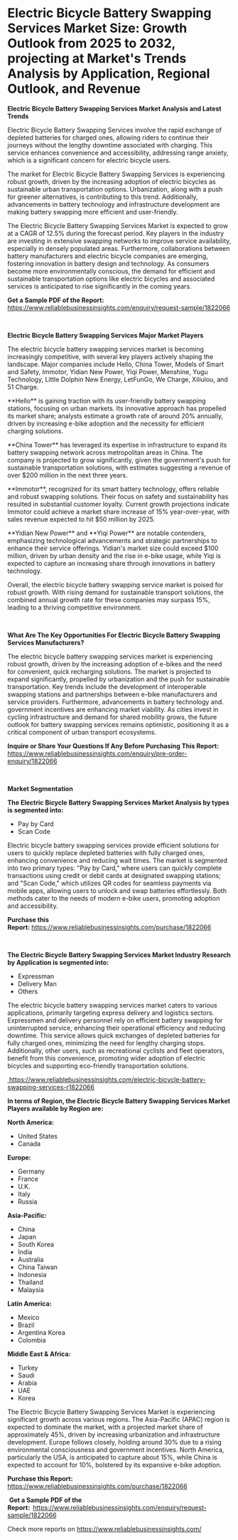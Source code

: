 <p><h1>Electric Bicycle Battery Swapping Services Market Size: Growth Outlook from 2025 to 2032, projecting at Market's Trends Analysis by Application, Regional Outlook, and Revenue</h1></p><p><strong>Electric Bicycle Battery Swapping Services Market Analysis and Latest Trends</strong></p>
<p><p>Electric Bicycle Battery Swapping Services involve the rapid exchange of depleted batteries for charged ones, allowing riders to continue their journeys without the lengthy downtime associated with charging. This service enhances convenience and accessibility, addressing range anxiety, which is a significant concern for electric bicycle users.</p><p>The market for Electric Bicycle Battery Swapping Services is experiencing robust growth, driven by the increasing adoption of electric bicycles as sustainable urban transportation options. Urbanization, along with a push for greener alternatives, is contributing to this trend. Additionally, advancements in battery technology and infrastructure development are making battery swapping more efficient and user-friendly.</p><p>The Electric Bicycle Battery Swapping Services Market is expected to grow at a CAGR of 12.5% during the forecast period. Key players in the industry are investing in extensive swapping networks to improve service availability, especially in densely populated areas. Furthermore, collaborations between battery manufacturers and electric bicycle companies are emerging, fostering innovation in battery design and technology. As consumers become more environmentally conscious, the demand for efficient and sustainable transportation options like electric bicycles and associated services is anticipated to rise significantly in the coming years.</p></p>
<p><strong>Get a Sample PDF of the Report:&nbsp;</strong> <a href="https://www.reliablebusinessinsights.com/enquiry/request-sample/1822066?utm_campaign=2534&utm_medium=2&utm_source=Github&utm_content=ia&utm_term=11032025&utm_id=electric-bicycle-battery-swapping-services">https://www.reliablebusinessinsights.com/enquiry/request-sample/1822066</a></p>
<p>&nbsp;</p>
<p><strong>Electric Bicycle Battery Swapping Services Major Market Players</strong></p>
<p><p>The electric bicycle battery swapping services market is becoming increasingly competitive, with several key players actively shaping the landscape. Major companies include Hello, China Tower, Models of Smart and Safety, Immotor, Yidian New Power, Yiqi Power, Menshine, Yugu Technology, Little Dolphin New Energy, LetFunGo, We Charge, Xiliulou, and 51 Charge.</p><p>**Hello** is gaining traction with its user-friendly battery swapping stations, focusing on urban markets. Its innovative approach has propelled its market share; analysts estimate a growth rate of around 20% annually, driven by increasing e-bike adoption and the necessity for efficient charging solutions.</p><p>**China Tower** has leveraged its expertise in infrastructure to expand its battery swapping network across metropolitan areas in China. The company is projected to grow significantly, given the government's push for sustainable transportation solutions, with estimates suggesting a revenue of over $200 million in the next three years.</p><p>**Immotor**, recognized for its smart battery technology, offers reliable and robust swapping solutions. Their focus on safety and sustainability has resulted in substantial customer loyalty. Current growth projections indicate Immotor could achieve a market share increase of 15% year-over-year, with sales revenue expected to hit $50 million by 2025.</p><p>**Yidian New Power** and **Yiqi Power** are notable contenders, emphasizing technological advancements and strategic partnerships to enhance their service offerings. Yidian's market size could exceed $100 million, driven by urban density and the rise in e-bike usage, while Yiqi is expected to capture an increasing share through innovations in battery technology.</p><p>Overall, the electric bicycle battery swapping service market is poised for robust growth. With rising demand for sustainable transport solutions, the combined annual growth rate for these companies may surpass 15%, leading to a thriving competitive environment.</p></p>
<p>&nbsp;</p>
<p><strong>What Are The Key Opportunities For Electric Bicycle Battery Swapping Services Manufacturers?</strong></p>
<p><p>The electric bicycle battery swapping services market is experiencing robust growth, driven by the increasing adoption of e-bikes and the need for convenient, quick recharging solutions. The market is projected to expand significantly, propelled by urbanization and the push for sustainable transportation. Key trends include the development of interoperable swapping stations and partnerships between e-bike manufacturers and service providers. Furthermore, advancements in battery technology and. government incentives are enhancing market viability. As cities invest in cycling infrastructure and demand for shared mobility grows, the future outlook for battery swapping services remains optimistic, positioning it as a critical component of urban transport ecosystems.</p></p>
<p><strong>Inquire or Share Your Questions If Any Before Purchasing This Report:</strong> <a href="https://www.reliablebusinessinsights.com/enquiry/pre-order-enquiry/1822066?utm_campaign=2534&utm_medium=2&utm_source=Github&utm_content=ia&utm_term=11032025&utm_id=electric-bicycle-battery-swapping-services">https://www.reliablebusinessinsights.com/enquiry/pre-order-enquiry/1822066</a></p>
<p>&nbsp;</p>
<p><strong>Market Segmentation</strong></p>
<p><strong>The Electric Bicycle Battery Swapping Services Market Analysis by types is segmented into:</strong></p>
<p><ul><li>Pay by Card</li><li>Scan Code</li></ul></p>
<p><p>Electric bicycle battery swapping services provide efficient solutions for users to quickly replace depleted batteries with fully charged ones, enhancing convenience and reducing wait times. The market is segmented into two primary types: "Pay by Card," where users can quickly complete transactions using credit or debit cards at designated swapping stations; and "Scan Code," which utilizes QR codes for seamless payments via mobile apps, allowing users to unlock and swap batteries effortlessly. Both methods cater to the needs of modern e-bike users, promoting adoption and accessibility.</p></p>
<p><strong>Purchase this Report:&nbsp;</strong><a href="https://www.reliablebusinessinsights.com/purchase/1822066?utm_campaign=2534&utm_medium=2&utm_source=Github&utm_content=ia&utm_term=11032025&utm_id=electric-bicycle-battery-swapping-services">https://www.reliablebusinessinsights.com/purchase/1822066</a></p>
<p>&nbsp;</p>
<p><strong>The Electric Bicycle Battery Swapping Services Market Industry Research by Application is segmented into:</strong></p>
<p><ul><li>Expressman</li><li>Delivery Man</li><li>Others</li></ul></p>
<p><p>The electric bicycle battery swapping services market caters to various applications, primarily targeting express delivery and logistics sectors. Expressmen and delivery personnel rely on efficient battery swapping for uninterrupted service, enhancing their operational efficiency and reducing downtime. This service allows quick exchanges of depleted batteries for fully charged ones, minimizing the need for lengthy charging stops. Additionally, other users, such as recreational cyclists and fleet operators, benefit from this convenience, promoting wider adoption of electric bicycles and supporting eco-friendly transportation solutions.</p></p>
<p><a href="https://www.reliablebusinessinsights.com/electric-bicycle-battery-swapping-services-r1822066?utm_campaign=2534&utm_medium=2&utm_source=Github&utm_content=ia&utm_term=11032025&utm_id=electric-bicycle-battery-swapping-services">&nbsp;https://www.reliablebusinessinsights.com/electric-bicycle-battery-swapping-services-r1822066</a></p>
<p><strong>In terms of Region, the Electric Bicycle Battery Swapping Services Market Players available by Region are:</strong></p>
<p>
    <p> <strong> North America: </strong>
        <ul>
            <li>United States</li>
            <li>Canada</li>
        </ul>
        </p> 
    <p> <strong> Europe: </strong>
        <ul>
            <li>Germany</li>
            <li>France</li>
            <li>U.K.</li>
            <li>Italy</li>
            <li>Russia</li>
        </ul>
        </p> 
    <p> <strong> Asia-Pacific: </strong>
        <ul>
            <li>China</li>
            <li>Japan</li>
            <li>South Korea</li>
            <li>India</li>
            <li>Australia</li>
            <li>China Taiwan</li>
            <li>Indonesia</li>
            <li>Thailand</li>
            <li>Malaysia</li>
        </ul>
        </p> 
    <p> <strong> Latin America: </strong>
        <ul>
            <li>Mexico</li>
            <li>Brazil</li>
            <li>Argentina Korea</li>
            <li>Colombia</li>
        </ul>
        </p> 
    <p> <strong> Middle East & Africa: </strong>
        <ul>
            <li>Turkey</li>
            <li>Saudi</li>
            <li>Arabia</li>
            <li>UAE</li>
            <li>Korea</li>
        </ul>
    </p>
    </p>
<p><p>The Electric Bicycle Battery Swapping Services Market is experiencing significant growth across various regions. The Asia-Pacific (APAC) region is expected to dominate the market, with a projected market share of approximately 45%, driven by increasing urbanization and infrastructure development. Europe follows closely, holding around 30% due to a rising environmental consciousness and government incentives. North America, particularly the USA, is anticipated to capture about 15%, while China is expected to account for 10%, bolstered by its expansive e-bike adoption.</p></p>
<p><strong>Purchase this Report: </strong><a href="https://www.reliablebusinessinsights.com/purchase/1822066?utm_campaign=2534&utm_medium=2&utm_source=Github&utm_content=ia&utm_term=11032025&utm_id=electric-bicycle-battery-swapping-services">https://www.reliablebusinessinsights.com/purchase/1822066</a></p>
<p>&nbsp;<strong>Get a Sample PDF of the Report:&nbsp;&nbsp;</strong><a href="https://www.reliablebusinessinsights.com/enquiry/request-sample/1822066?utm_campaign=2534&utm_medium=2&utm_source=Github&utm_content=ia&utm_term=11032025&utm_id=electric-bicycle-battery-swapping-services">https://www.reliablebusinessinsights.com/enquiry/request-sample/1822066</a></p>
<p><strong></strong></p>
<p>Check more reports on <a href="https://www.reliablebusinessinsights.com/?utm_campaign=2534&utm_medium=2&utm_source=Github&utm_content=ia&utm_term=11032025&utm_id=electric-bicycle-battery-swapping-services">https://www.reliablebusinessinsights.com/</a></p>